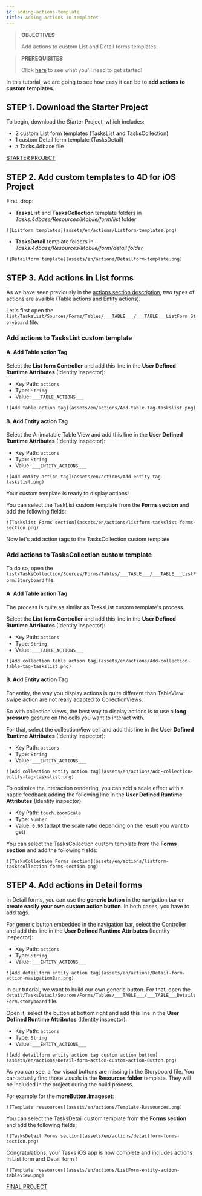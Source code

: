 ```yaml
---
id: adding-actions-template
title: Adding actions in templates
---
```


> **OBJECTIVES**
>
> Add actions to custom List and Detail forms templates.

> **PREREQUISITES**
>
> Click [here](prerequisites.html) to see what you'll need to get started!

In this tutorial, we are going to see how easy it can be to **add actions to custom templates**.

## STEP 1. Download the Starter Project

To begin, download the Starter Project, which includes:

* 2 custom List form templates (TasksList and TasksCollection)
* 1 custom Detail form template (TasksDetail)
* a Tasks.4dbase file

<div style= {{ textAlign: "center", marginTop: "20px", marginBottom: "20px" }}>

<a className="button"
href="https://github.com/4d-for-ios/tutorial-AddingActionToTemplates/archive/1dc5aecfbea62a9999d571cb1a956f1ef6983111.zip">STARTER PROJECT</a>

</div>

## STEP 2. Add custom templates to 4D for iOS Project

First, drop:

* **TasksList** and **TasksCollection** template folders in *Tasks.4dbase/Resources/Mobile/form/list* folder 

```![Listform templates](assets/en/actions/Listform-templates.png)```

* **TasksDetail** template folders in *Tasks.4dbase/Resources/Mobile/form/detail folder*

```![Detailform template](assets/en/actions/Detailform-template.png)```

## STEP 3. Add actions in List forms

As we have seen previously in the [actions section description](actions.html), two types of actions are availble (Table actions and Entity actions). 

Let's first open the ```list/TasksList/Sources/Forms/Tables/___TABLE___/___TABLE___ListForm.Storyboard``` file.

### Add actions to TasksList custom template

#### A. Add Table action Tag

Select the **List form Controller** and add this line in the **User Defined Runtime Attributes** (Identity inspector):

* Key Path: ```actions```
* Type: ```String```
* Value: ```___TABLE_ACTIONS___```

```![Add table action tag](assets/en/actions/Add-table-tag-taskslist.png)```


#### B. Add Entity action Tag

Select the Animatable Table View and add this line in the **User Defined Runtime Attributes** (Identity inspector):

* Key Path: ```actions```
* Type: ```String```
* Value: ```___ENTITY_ACTIONS___```

```![Add entity action tag](assets/en/actions/Add-entity-tag-taskslist.png)```

Your custom template is ready to display actions! 

You can select the TaskList custom template from the **Forms section** and add the following fields:

```![Taskslist Forms section](assets/en/actions/listform-taskslist-forms-section.png)```

Now let's add action tags to the TasksCollection custom template

### Add actions to TasksCollection custom template

To do so, open the ```list/TasksCollection/Sources/Forms/Tables/___TABLE___/___TABLE___ListForm.Storyboard``` file.

#### A. Add Table action Tag

The process is quite as similar as TasksList custom template's process.

Select the **List form Controller** and add this line in the **User Defined Runtime Attributes** (Identity inspector):

* Key Path: ```actions```
* Type: ```String```
* Value: ```___TABLE_ACTIONS___```

```![Add collection table action tag](assets/en/actions/Add-collection-table-tag-taskslist.png)```

#### B. Add Entity action Tag

For entity, the way you display actions is quite different than TableView: swipe action are not really adapted to CollectionViews.

So with collection views, the best way to display actions is to use a **long pressure** gesture on the cells you want to interact with.

For that, select the collectionView cell and add this line in the **User Defined Runtime Attributes** (Identity inspector):

* Key Path: ```actions```
* Type: ```String```
* Value: ```___ENTITY_ACTIONS___```

```![Add collection entity action tag](assets/en/actions/Add-collection-entity-tag-taskslist.png)```

To optimize the interaction rendering, you can add a scale effect with a haptic feedback adding the following line in the **User Defined Runtime Attributes** (Identity inspector):

* Key Path: ```touch.zoomScale```
* Type: ```Number```
* Value: ```0,96``` (adapt the scale ratio depending on the result you want to get)

You can select the TasksCollection custom template from the **Forms section** and add the following fields:

```![TasksCollection Forms section](assets/en/actions/listform-taskscollection-forms-section.png)```


## STEP 4. Add actions in Detail forms
 
In Detail forms, you can use the **generic button** in the navigation bar or **create easily your own custom action button**. In both cases, you have to add tags.

For generic button embedded in the navigation bar, select the Controller and add this line in the **User Defined Runtime Attributes** (Identity inspector):

* Key Path: ```actions```
* Type: ```String```
* Value: ```___ENTITY_ACTIONS___```

```![Add detailform entity action tag](assets/en/actions/Detail-form-action-navigationBar.png)```

In our tutorial, we want to build our own generic button. For that, open the ```detail/TasksDetail/Sources/Forms/Tables/___TABLE___/___TABLE___DetailsForm.storyboard``` file.

Open it, select the button at bottom right and add this line in the **User Defined Runtime Attributes** (Identity inspector):

* Key Path: ```actions```
* Type: ```String```
* Value: ```___ENTITY_ACTIONS___```

```![Add detailform entity action tag custom action button](assets/en/actions/Detail-form-action-custom-action-Button.png)```

As you can see, a few visual buttons are missing in the Storyboard file. You can actually find those visuals in the  **Resources folder** template. They will be included in the project during the build process.

For example for the **moreButton.imageset**:

```![Template ressources](assets/en/actions/Template-Ressources.png)```

You can select the TasksDetail custom template from the **Forms section** and add the following fields:

```![TasksDetail Forms section](assets/en/actions/detailform-forms-section.png)```

Congratulations, your Tasks iOS app is now complete and includes actions in List form and Detail form !

```![Template ressources](assets/en/actions/ListForm-entity-action-tableview.png)```

<div style= {{ textAlign: "center", marginTop: "20px", marginBottom: "20px" }}>

<a className="button"
href="https://github.com/4d-for-ios/tutorial-AddingActionToTemplates/releases/latest/download/tutorial-AddingActionToTemplates.zip">FINAL PROJECT</a>

</div>

